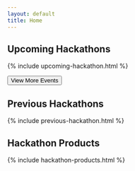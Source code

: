 ```yaml
---
layout: default
title: Home
---
```


## Upcoming Hackathons

{% include upcoming-hackathon.html %}

<button class="upcoming toggle">View More Events</button>

## Previous Hackathons

{% include previous-hackathon.html %}


## Hackathon Products

{% include hackathon-products.html %}

<!-- <button><a href="/products">View More Products</a></button> -->


<!--have show more script here so it only runs on home page -->
<script src="/js/show-more.js"></script>





